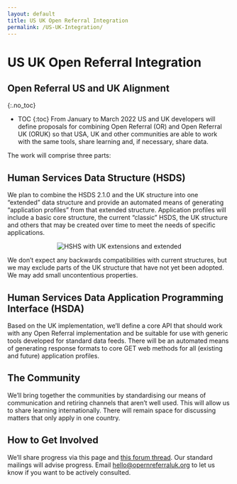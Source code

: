 ```yaml
---
layout: default
title: US UK Open Referral Integration
permalink: /US-UK-Integration/
---
```

# US UK Open Referral Integration


## Open Referral US and UK Alignment
{:.no_toc}
* TOC 
{:toc}
From January to March 2022 US and UK developers will define proposals for combining Open Referral (OR) and Open Referral UK (ORUK) so that USA, UK and other communities are able to work with the same tools, share learning and, if necessary, share data.

The work will comprise three parts:

## Human Services Data Structure (HSDS)
We plan to combine the HSDS 2.1.0 and the UK structure into one “extended” data structure and provide an automated means of generating “application profiles” from that extended structure. Application profiles will include a basic core structure, the current “classic” HSDS, the UK structure and others that may be created over time to meet the needs of specific applications.

<p style="text-align: center;">
    <img src="https://raw.githubusercontent.com/esd-org-uk/human-services/master/Resources/HSDS_OpenReferral_US_.png" alt="HSHS with UK extensions and extended" class="img-fluid">
</p>

We don’t expect any backwards compatibilities with current structures, but we may exclude parts of the UK structure that have not yet been adopted. We may add small uncontentious properties.

## Human Services Data Application Programming Interface (HSDA)
Based on the UK implementation, we’ll define a core API that should work with any Open Referral implementation and be suitable for use with generic tools developed for standard data feeds. There will be an automated means of generating response formats to core GET web methods for all (existing and future) application profiles.

## The Community
We’ll bring together the communities by standardising our means of communication and retiring channels that aren’t well used. This will allow us to share learning internationally. There will remain space for discussing matters that only apply in one country.

## How to Get Involved
We’ll share progress via this page and [this forum thread](https://forum.openreferraluk.org/t/closer-alignment-between-international-and-uk-data-structures/134). Our standard mailings will advise progress. Email hello@opernreferraluk.org to let us know if you want to be actively consulted.
